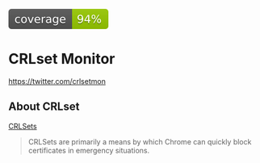 ![coverage](coverage.svg)

# CRLset Monitor

https://twitter.com/crlsetmon

## About CRLset

[CRLSets](https://dev.chromium.org/Home/chromium-security/crlsets)

> CRLSets are primarily a means by which Chrome can quickly block certificates in emergency situations.


